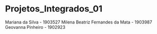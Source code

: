# Projetos_Integrados_01
  Mariana da Silva - 1903527 
  Milena Beatriz Fernandes da Mata - 1903987 
  Geovanna Pinheiro - 1902923 
